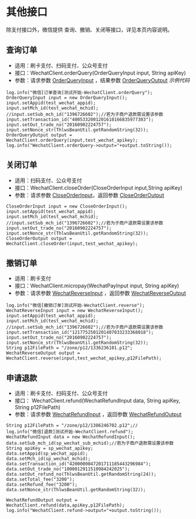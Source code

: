 其他接口
===

除支付接口外，微信提供 查询、撤销、关闭等接口，详见本页内容说明。

查询订单
---

- 适用：刷卡支付、扫码支付、公众号支付
- 接口：WechatClient.orderQuery(OrderQueryInput input, String apiKey)
- 参数：请求参数 [OrderQueryInput](https://gitee.com/thlws/payment-wechat/blob/master/src/main/java/org/thlws/payment/wechat/entity/input/OrderQueryInput.java) ，结果参数 [OrderQueryOutput](https://gitee.com/thlws/payment-wechat/blob/master/src/main/java/org/thlws/payment/wechat/entity/output/OrderQueryOutput.java) 
_示例代码_
```
log.info("微信[订单查询]测试开始-WechatClient.orderQuery");
OrderQueryInput input = new OrderQueryInput();
input.setAppid(test_wechat_appid);
input.setMch_id(test_wechat_mchid);
//input.setSub_mch_id("1396726602");//若为子商户退款需设置该参数
input.setTransaction_id("4005332001201610166835977303");
input.setOut_trade_no("20160902224757");
input.setNonce_str(ThlwsBeanUtil.getRandomString(32));
OrderQueryOutput output = WechatClient.orderQuery(input,test_wechat_apikey);
log.info("WechatClient.orderQuery->output="+output.toString());
```

关闭订单
---

- 适用：扫码支付、公众号支付
- 接口：WechatClient.closeOrder(CloseOrderInput input,String apiKey)
- 参数：请求参数 [CloseOrderInput](https://gitee.com/thlws/payment-wechat/blob/apache_client/src/main/java/org/thlws/payment/wechat/entity/input/CloseOrderInput.java)，返回参数 [CloseOrderOutput](https://gitee.com/thlws/payment-wechat/blob/master/src/main/java/org/thlws/payment/wechat/entity/output/CloseOrderOutput.java)
```
CloseOrderInput input = new CloseOrderInput();
input.setAppid(test_wechat_appid);
input.setMch_id(test_wechat_mchid);
//input.setSub_mch_id("1396726602");//若为子商户退款需设置该参数
input.setOut_trade_no("20160902224757");
input.setNonce_str(ThlwsBeanUtil.getRandomString(32));
CloseOrderOutput output = WechatClient.closeOrder(input,test_wechat_apikey);
```

撤销订单
---

- 适用：刷卡支付
- 接口：WechatClient.micropay(WechatPayInput input, String apiKey)
- 参数：请求参数 [WechatReverseInput](https://gitee.com/thlws/payment-wechat/blob/apache_client/src/main/java/org/thlws/payment/wechat/entity/input/WechatReverseInput.java) ，返回参数 [WechatReverseOutput](https://gitee.com/thlws/payment-wechat/blob/apache_client/src/main/java/org/thlws/payment/wechat/entity/output/WechatReverseOutput.java)

```
log.info("微信[撤销订单]测试开始-WechatClient.reverse");
WechatReverseInput input = new WechatReverseInput();
input.setAppid(test_wechat_appid);
input.setMch_id(test_wechat_mchid);
//input.setSub_mch_id("1396726602");//若为子商户退款需设置该参数
input.setTransaction_id("1217752501201407033233368018");
input.setOut_trade_no("20160902224757");
input.setNonce_str(ThlwsBeanUtil.getRandomString(32));
String p12FilePath = "/zone/p12/1336236101.p12";
WechatReverseOutput output = WechatClient.reverse(input,test_wechat_apikey,p12FilePath);

```

申请退款
---

- 适用：刷卡支付、扫码支付、公众号支付
- 接口： WechatClient.refund(WechatRefundInput data, String apiKey, String p12FilePath)
- 参数：请求参数 [WechatRefundInput](https://gitee.com/thlws/payment-wechat/blob/apache_client/src/main/java/org/thlws/payment/wechat/entity/input/WechatRefundInput.java) ，返回参数 [WechatRefundOutput](https://gitee.com/thlws/payment-wechat/blob/apache_client/src/main/java/org/thlws/payment/wechat/entity/output/WechatRefundOutput.java)

```
String p12FilePath = "/zone/p12/1386246702.p12";//
log.info("微信[退款]测试开始-WechatClient.refund");
WechatRefundInput data = new WechatRefundInput();
data.setSub_mch_id(sp_wechat_sub_mchid);//若为子商户退款需设置该参数
String apiKey = sp_wechat_apikey;
data.setAppid(sp_wechat_appid);
data.setMch_id(sp_wechat_mchid);
data.setTransaction_id("4200000047201711185443296984");
data.setOut_trade_no("1000012911510984242025");
data.setOut_refund_no(ThlwsBeanUtil.getRandomString(24));
data.setTotal_fee("3200");
data.setRefund_fee("3200");
data.setNonce_str(ThlwsBeanUtil.getRandomString(32));

WechatRefundOutput output = WechatClient.refund(data,apiKey,p12FilePath);
log.info("WechatClient.refund->output="+output.toString());
```

